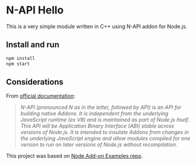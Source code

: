 
# N-API Hello

This is a very simple module written in C++ using N-API addon for Node.js.

## Install and run

```javascript
npm install
npm start
```

## Considerations

From [official documentation](https://nodejs.org/api/n-api.html#n_api_n_api):

> _N-API (pronounced N as in the letter, followed by API) is an API for building native Addons. It is independent from the underlying JavaScript runtime (ex V8) and is maintained as part of Node.js itself. This API will be Application Binary Interface (ABI) stable across versions of Node.js. It is intended to insulate Addons from changes in the underlying JavaScript engine and allow modules compiled for one version to run on later versions of Node.js without recompilation._

This project was based on [Node Add-on Examples repo](https://github.com/nodejs/abi-stable-node-addon-examples).
